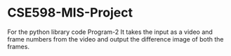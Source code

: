 # CSE598-MIS-Project
For the python library code
Program-2
It takes the input as a video and frame numbers from the video and output the difference image of both the frames.

